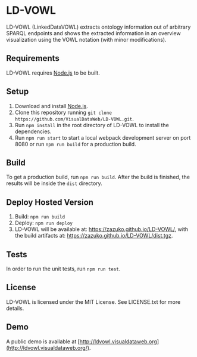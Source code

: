 # LD-VOWL

LD-VOWL (LinkedDataVOWL) extracts ontology information out of arbitrary SPARQL endpoints and shows the extracted information in an overview visualization using the VOWL notation (with minor modifications).

## Requirements

LD-VOWL requires [Node.js](https://nodejs.org/) to be built.

## Setup

1. Download and install [Node.js](https://nodejs.org/en/download/).
2. Clone this repository running `git clone https://github.com/VisualDataWeb/LD-VOWL.git`.
3. Run `npm install` in the root directory of LD-VOWL to install the dependencies.
4. Run `npm run start` to start a local webpack development server on port 8080 or run `npm run build` for a production build.

## Build

To get a production build, run `npm run build`. After the build is finished, the results will be inside the `dist` directory.

## Deploy Hosted Version

1. Build: `npm run build`
2. Deploy: `npm run deploy`
3. LD-VOWL will be available at: <https://zazuko.github.io/LD-VOWL/>, with the build artifacts at: <https://zazuko.github.io/LD-VOWL/dist.tgz>.

## Tests

In order to run the unit tests, run `npm run test`.

## License

LD-VOWL is licensed under the MIT License. See LICENSE.txt for more details.

## Demo

A public demo is available at [http://ldvowl.visualdataweb.org](http://ldvowl.visualdataweb.org/).
